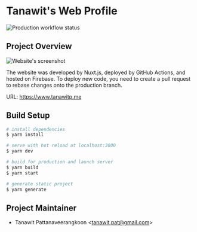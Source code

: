 # Tanawit's Web Profile

![Production workflow status](https://github.com/tanawitpat/tanawit-web-profile/workflows/production/deploy/badge.svg)

## Project Overview

![Website's screenshot](https://user-images.githubusercontent.com/25366268/79641887-7aadb900-81c4-11ea-9088-ba48f39bed6e.png)

The website was developed by Nuxt.js, deployed by GitHub Actions, and hosted on Firebase. To deploy new code, you need to create a pull request to rebase changes onto the production branch.

URL: <https://www.tanawitp.me>

## Build Setup

```bash
# install dependencies
$ yarn install

# serve with hot reload at localhost:3000
$ yarn dev

# build for production and launch server
$ yarn build
$ yarn start

# generate static project
$ yarn generate
```

## Project Maintainer

- Tanawit Pattanaveerangkoon <<tanawit.pat@gmail.com>>
